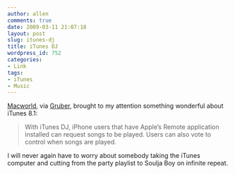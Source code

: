 ```yaml
---
author: allen
comments: true
date: 2009-03-11 21:07:18
layout: post
slug: itunes-dj
title: iTunes DJ
wordpress_id: 752
categories:
- Link
tags:
- iTunes
- Music
---
```


[Macworld](http://www.macworld.com/article/139330/2009/03/itunes.html), via [Gruber](http://daringfireball.net/linked/2009/03/11/itunes-81), brought to my attention something wonderful about iTunes 8.1:


> With iTunes DJ, iPhone users that have Apple’s Remote application installed can request songs to be played. Users can also vote to control when songs are played.


I will never again have to worry about somebody taking the iTunes computer and cutting from the party playlist to Soulja Boy on infinite repeat.
